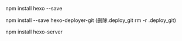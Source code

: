 
npm install hexo --save

npm install --save hexo-deployer-git (删除.deploy_git rm -r .deploy_git)

npm install hexo-server